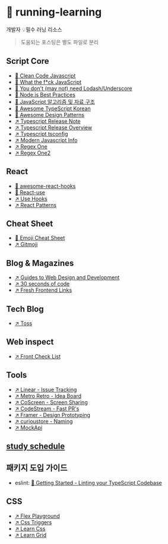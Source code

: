 # 🏃 running-learning

개발자 💡필수 러닝 리소스

> 도움되는 포스팅은 별도 파일로 분리

## Script Core

- [📄	Clean Code Javascript](https://github.com/qkraudghgh/clean-code-javascript-ko/blob/master/README.md)
- [📄	What the f*ck JavaScript](https://github.com/denysdovhan/wtfjs/blob/master/README.md)
- [📄 You don't (may not) need Lodash/Underscore](https://github.com/you-dont-need/You-Dont-Need-Lodash-Underscore/blob/master/README.md)
- [📄 Node.js Best Practices](https://github.com/goldbergyoni/nodebestpractices/blob/master/README.md)
- [📄 JavaScript 알고리즘 및 자료 구조](https://github.com/trekhleb/javascript-algorithms/blob/master/README.ko-KR.md)
- [📄 Awesome TypeScript Korean](https://github.com/typescript-kr/awesome-typescript-korean)
- [📄 Awesome Design Patterns](https://github.com/DovAmir/awesome-design-patterns)
- [↗️ Typescript Release Note](https://devblogs.microsoft.com/typescript/)
- [↗️ Typescript Release Overview](https://www.typescriptlang.org/docs/handbook/release-notes/overview.html)
- [↗️ Typescript tsconfig](https://www.typescriptlang.org/tsconfig)
- [↗️ Modern Javascript Info](https://ko.javascript.info/)
- [↗️ Regex One](https://regexone.com/)
- [↗️ Regex One2](https://regexone.com/problem/matching_decimal_numbers)

## React
- [📄 awesome-react-hooks](https://github.com/rehooks/awesome-react-hooks/blob/master/README.md)
- [📄 React-use](https://github.com/streamich/react-use)
- [↗️ Use Hooks](https://usehooks.com/)
- [↗️ React Patterns](https://reactpatterns.com/)

## Cheat Sheet
- [📄 Emoji Cheat Sheet](https://github.com/ikatyang/emoji-cheat-sheet/blob/master/README.md)
- [↗️ Gitmoji](https://gitmoji.dev/)

## Blog & Magazines
- [↗️ Guides to Web Design and Development](https://www.smashingmagazine.com/guides/)
- [↗️ 30 seconds of code](https://www.30secondsofcode.org/)
- [↗️ Fresh Frontend Links](https://frontender-ua.medium.com/)


## Tech Blog
- [↗️ Toss](https://toss.tech/)

## Web inspect
- [↗️ Front Check List](https://frontendchecklist.io/)

## Tools
- [↗️ Linear - Issue Tracking](https://linear.app/)
- [↗️ Metro Retro - Idea Board](https://metroretro.io/)
- [↗️ CoScreen - Screen Sharing](https://metroretro.io/)
- [↗️ CodeStream - Fast PR's](https://www.codestream.com/)
- [↗️ Framer - Design Prototyping](https://www.framer.com/)
- [↗️ curioustore - Naming](https://www.curioustore.com/)
- [↗️ MockApi](https://mockapi.io/)

## [study schedule](https://github.com/develuv/study/blob/main/README.md)

## 패키지 도입 가이드
- eslint: [📄 Getting Started - Linting your TypeScript Codebase
](https://github.com/typescript-eslint/typescript-eslint/blob/master/docs/getting-started/linting/README.md)

## CSS
- [↗️ Flex Playground](https://codepen.io/enxaneta/full/adLPwv)
- [↗️ Css Triggers](https://csstriggers.com/)
- [↗️ Learn Css](https://web.dev/learn/css/)
- [↗️ Learn Grid](https://www.euismod.dev/)
